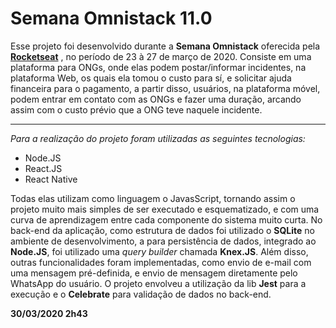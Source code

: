 # Semana Omnistack 11.0

Esse projeto foi desenvolvido durante a **Semana Omnistack** oferecida pela [**Rocketseat**](https://www.linkedin.com/company/rocketseat) , no período de 23 à 27 de março de 2020.
Consiste em uma plataforma para ONGs, onde elas podem postar/informar incidentes, na plataforma Web, os quais ela tomou o custo para sí, e solicitar ajuda financeira para o pagamento, a partir disso, usuários, na plataforma móvel, podem entrar em contato com as ONGs e fazer uma duração, arcando assim com o custo prévio que a ONG teve naquele incidente.

---
*Para a realização do projeto foram utilizadas as seguintes tecnologias:*
 - Node.JS
 - React.JS
 - React Native

Todas elas utilizam como linguagem o JavasScript, tornando assim o projeto muito mais simples de ser executado e esquematizado, e com uma curva de aprendizagem entre cada componente do sistema muito curta.
No back-end da aplicação, como estrutura de dados foi utilizado o **SQLite** no ambiente de desenvolvimento, a para persistência de dados, integrado ao **Node.JS**, foi utilizado uma *query builder* chamada **Knex.JS**.
Além disso, outras funcionalidades foram implementadas, como envio de e-mail com uma mensagem pré-definida, e envio de mensagem diretamente pelo WhatsApp do usuário. O projeto envolveu a utilização da lib **Jest** para a execução e o **Celebrate** para validação de dados no back-end.

**30/03/2020 2h43**
